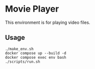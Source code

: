 # Movie Player

This environment is for playing video files.

## Usage

```
./make_env.sh
docker compose up --build -d
docker compose exec env bash
./scripts/run.sh
```
